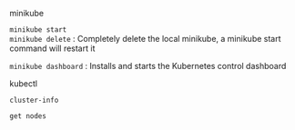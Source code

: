 minikube
 
 ```minikube start```\
  ```minikube delete``` : Completely delete the local minikube, a minikube start command will restart it
  
  ```minikube dashboard``` : Installs and starts the Kubernetes control dashboard

kubectl

  ```cluster-info```
  
  ```get nodes```
  
